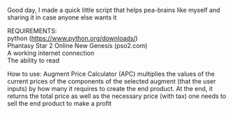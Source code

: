 Good day, I made a quick little script that helps pea-brains like myself and sharing it in case anyone else wants it

REQUIREMENTS:<br>
python (https://www.python.org/downloads/)<br>
Phantasy Star 2 Online New Genesis (pso2.com)<br>
A working internet connection<br>
The ability to read

How to use:
Augment Price Calculator (APC) multiplies the values of the current prices of the components of the selected augment (that the user inputs) by how many it requires to create the end product. At the end, it returns the total price as well as the necessary price (with tax) one needs to sell the end product to make a profit
